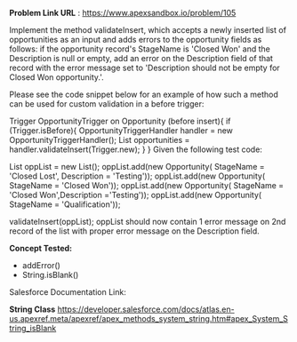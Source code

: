 **Problem Link URL** : https://www.apexsandbox.io/problem/105



Implement the method validateInsert, which accepts a newly inserted list of opportunities as an input and adds errors to the opportunity fields as follows: if the opportunity record's StageName is 'Closed Won' and the Description is null or empty, add an error on the Description field of that record with the error message set to 'Description should not be empty for Closed Won opportunity.'.

Please see the code snippet below for an example of how such a method can be used for custom validation in a before trigger:

Trigger OpportunityTrigger on Opportunity (before insert){ 
    if (Trigger.isBefore){ 
        OpportunityTriggerHandler handler = 
            new OpportunityTriggerHandler(); 
        List<Opportunity> opportunities = 
            handler.validateInsert(Trigger.new);
    }
}
Given the following test code:

List<Opportunity> oppList = new List<Opportunity>();
oppList.add(new Opportunity(
    StageName = 'Closed Lost', Description = 'Testing'));
oppList.add(new Opportunity(
    StageName = 'Closed Won'));
oppList.add(new Opportunity(
    StageName = 'Closed Won',Description ='Testing'));
oppList.add(new Opportunity(
    StageName = 'Qualification'));

validateInsert(oppList);
oppList should now contain 1 error message on 2nd record of the list with proper error message on the Description field.


**Concept Tested:**
- addError()
- String.isBlank()

Salesforce Documentation Link:

**String Class**
https://developer.salesforce.com/docs/atlas.en-us.apexref.meta/apexref/apex_methods_system_string.htm#apex_System_String_isBlank 